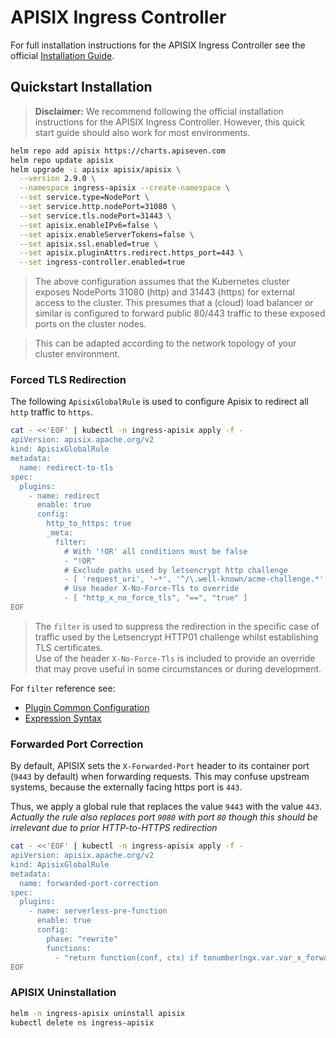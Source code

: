 # APISIX Ingress Controller

For full installation instructions for the APISIX Ingress Controller see the official [Installation Guide](https://apisix.apache.org/docs/apisix/installation-guide/).

## Quickstart Installation

> **Disclaimer:** We recommend following the official installation instructions for the APISIX Ingress Controller. However, this quick start guide should also work for most environments.

```bash
helm repo add apisix https://charts.apiseven.com
helm repo update apisix
helm upgrade -i apisix apisix/apisix \
  --version 2.9.0 \
  --namespace ingress-apisix --create-namespace \
  --set service.type=NodePort \
  --set service.http.nodePort=31080 \
  --set service.tls.nodePort=31443 \
  --set apisix.enableIPv6=false \
  --set apisix.enableServerTokens=false \
  --set apisix.ssl.enabled=true \
  --set apisix.pluginAttrs.redirect.https_port=443 \
  --set ingress-controller.enabled=true
```

> The above configuration assumes that the Kubernetes cluster exposes NodePorts 31080 (http) and 31443 (https) for external access to the cluster. This presumes that a (cloud) load balancer or similar is configured to forward public 80/443 traffic to these exposed ports on the cluster nodes.

> This can be adapted according to the network topology of your cluster environment.

### Forced TLS Redirection

The following `ApisixGlobalRule` is used to configure Apisix to redirect all `http` traffic to `https`.

```bash
cat - <<'EOF' | kubectl -n ingress-apisix apply -f -
apiVersion: apisix.apache.org/v2
kind: ApisixGlobalRule
metadata:
  name: redirect-to-tls
spec:
  plugins:
    - name: redirect
      enable: true
      config:
        http_to_https: true
        _meta:
          filter:
            # With '!OR' all conditions must be false
            - "!OR"
            # Exclude paths used by letsencrypt http challenge
            - [ 'request_uri', '~*', '^/\.well-known/acme-challenge.*' ]
            # Use header X-No-Force-Tls to override
            - [ "http_x_no_force_tls", "==", "true" ]
EOF
```

> The `filter` is used to suppress the redirection in the specific case of traffic used by the Letsencrypt HTTP01 challenge whilst establishing TLS certificates.<br>
> Use of the header `X-No-Force-Tls` is included to provide an override that may prove useful in some circumstances or during development.

For `filter` reference see:

* [Plugin Common Configuration](https://apisix.apache.org/docs/apisix/terminology/plugin/#plugin-common-configuration)
* [Expression Syntax](https://github.com/api7/lua-resty-expr?tab=readme-ov-file#comparison-operators)

### Forwarded Port Correction

By default, APISIX sets the `X-Forwarded-Port` header to its container port (`9443` by default) when forwarding requests. This may confuse upstream systems, because the externally facing https port is `443`.

Thus, we apply a global rule that replaces the value `9443` with the value `443`.<br>
_Actually the rule also replaces port `9080` with port `80` though this should be irrelevant due to prior HTTP-to-HTTPS redirection_

```bash
cat - <<'EOF' | kubectl -n ingress-apisix apply -f -
apiVersion: apisix.apache.org/v2
kind: ApisixGlobalRule
metadata:
  name: forwarded-port-correction
spec:
  plugins:
    - name: serverless-pre-function
      enable: true
      config:
        phase: "rewrite"
        functions:
          - "return function(conf, ctx) if tonumber(ngx.var.var_x_forwarded_port) > 9000 then ngx.var.var_x_forwarded_port = ngx.var.var_x_forwarded_port - 9000 end end"
EOF
```

### APISIX Uninstallation

```bash
helm -n ingress-apisix uninstall apisix
kubectl delete ns ingress-apisix
```
